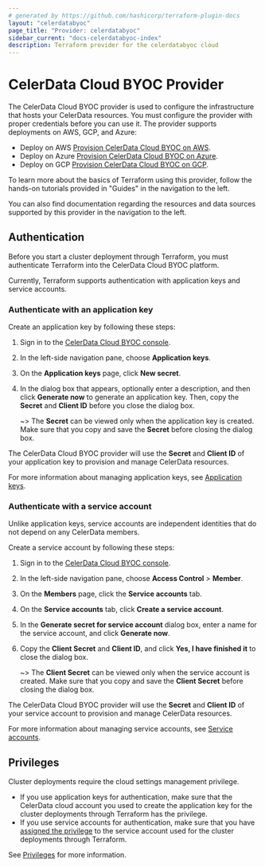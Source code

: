 ```yaml
---
# generated by https://github.com/hashicorp/terraform-plugin-docs
layout: "celerdatabyoc"
page_title: "Provider: celerdatabyoc"
sidebar_current: "docs-celerdatabyoc-index"
description: Terraform provider for the celerdatabyoc cloud
---
```


# CelerData Cloud BYOC Provider

The CelerData Cloud BYOC provider is used to configure the infrastructure that hosts your CelerData resources. You must configure the provider with proper credentials before you can use it. The provider supports deployments on AWS, GCP, and Azure:

- Deploy on AWS [Provision CelerData Cloud BYOC on AWS](https://registry.terraform.io/providers/CelerData/celerdatabyoc/latest/docs/guides/aws_deployment_guide).
- Deploy on Azure [Provision CelerData Cloud BYOC on Azure](https://registry.terraform.io/providers/CelerData/celerdatabyoc/latest/docs/guides/azure_deployment_guide).
- Deploy on GCP [Provision CelerData Cloud BYOC on GCP](https://registry.terraform.io/providers/CelerData/celerdatabyoc/latest/docs/guides/gcp_deployment_guide).

To learn more about the basics of Terraform using this provider, follow the hands-on tutorials provided in "Guides" in the navigation to the left.

You can also find documentation regarding the resources and data sources supported by this provider in the navigation to the left.

## Authentication

Before you start a cluster deployment through Terraform, you must authenticate Terraform into the CelerData Cloud BYOC platform.

Currently, Terraform supports authentication with application keys and service accounts.

### Authenticate with an application key

Create an application key by following these steps:

1. Sign in to the [CelerData Cloud BYOC console](https://cloud.celerdata.com/login).

2. In the left-side navigation pane, choose **Application keys**.

3. On the **Application keys** page, click **New secret**.

4. In the dialog box that appears, optionally enter a description, and then click **Generate now** to generate an application key. Then, copy the **Secret** and **Client ID** before you close the dialog box.

   ~> The **Secret** can be viewed only when the application key is created. Make sure that you copy and save the **Secret** before closing the dialog box.

The CelerData Cloud BYOC provider will use the **Secret** and **Client ID** of your application key to provision and manage CelerData resources.

For more information about managing application keys, see [Application keys](https://docs.celerdata.com/BYOC/docs/security/application_keys/).

### Authenticate with a service account

Unlike application keys, service accounts are independent identities that do not depend on any CelerData members.

Create a service account by following these steps:

1. Sign in to the [CelerData Cloud BYOC console](https://cloud.celerdata.com/login).

2. In the left-side navigation pane, choose **Access Control** > **Member**.

3. On the **Members** page, click the **Service accounts** tab.

4. On the **Service accounts** tab, click **Create a service account**.

5. In the **Generate secret for service account** dialog box, enter a name for the service account, and click **Generate now**.

6. Copy the **Client Secret** and **Client ID**, and click **Yes, I have finished it** to close the dialog box.

   ~> The **Client Secret** can be viewed only when the service account is created. Make sure that you copy and save the **Client Secret** before closing the dialog box.

The CelerData Cloud BYOC provider will use the **Secret** and **Client ID** of your service account to provision and manage CelerData resources.

For more information about managing service accounts, see [Service accounts](https://docs.celerdata.com/BYOC/docs/security/service_accounts/).

## Privileges

Cluster deployments require the cloud settings management privilege.

- If you use application keys for authentication, make sure that the CelerData cloud account you used to create the application key for the cluster deployments through Terraform has the privilege.
- If you use service accounts for authentication, make sure that you have [assigned the privilege](https://docs.celerdata.com/BYOC/docs/security/service_accounts/#assign-roles-to-a-service-account) to the service account used for the cluster deployments through Terraform.

See [Privileges](https://docs.celerdata.com/BYOC/docs/security/cloud_access_control/cloud_access_control_overview/#privileges) for more information.
